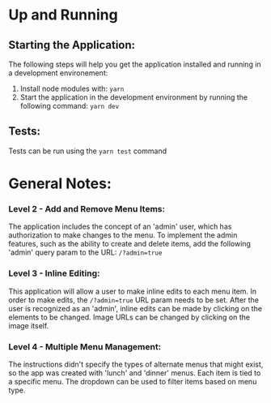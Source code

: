 # Up and Running
## Starting the Application:
The following steps will help you get the application installed and running in a development environement:
1. Install node modules with: `yarn`
2. Start the application in the development environment by running the following command: `yarn dev`

## Tests:
Tests can be run using the `yarn test` command

# General Notes:
### Level 2 - Add and Remove Menu Items:
The application includes the concept of an 'admin' user, which has authorization to make changes to the menu. To implement the admin features, such as the ability to create and delete items, add the following 'admin' query param to the URL:  `/?admin=true`

### Level 3 - Inline Editing:
This application will allow a user to make inline edits to each menu item. In order to make edits, the `/?admin=true` URL param needs to be set. After the user is recognized as an 'admin', inline edits can be made by clicking on the elements to be changed. Image URLs can be changed by clicking on the image itself.

### Level 4 - Multiple Menu Management:
The instructions didn't specify the types of alternate menus that might exist, so the app was created with 'lunch' and 'dinner' menus. Each item is tied to a specific menu. The dropdown can be used to filter items based on menu type.

